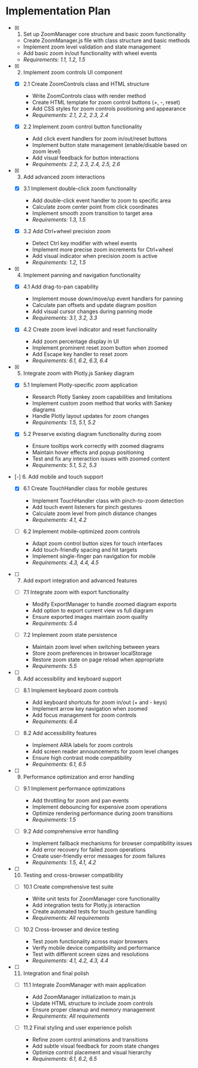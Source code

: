 # Implementation Plan

- [x] 1. Set up ZoomManager core structure and basic zoom functionality







  - Create ZoomManager.js file with class structure and basic methods
  - Implement zoom level validation and state management
  - Add basic zoom in/out functionality with wheel events
  - _Requirements: 1.1, 1.2, 1.5_

- [x] 2. Implement zoom controls UI component





  - [x] 2.1 Create ZoomControls class and HTML structure


    - Write ZoomControls class with render method
    - Create HTML template for zoom control buttons (+, -, reset)
    - Add CSS styles for zoom controls positioning and appearance
    - _Requirements: 2.1, 2.2, 2.3, 2.4_

  - [x] 2.2 Implement zoom control button functionality


    - Add click event handlers for zoom in/out/reset buttons
    - Implement button state management (enable/disable based on zoom level)
    - Add visual feedback for button interactions
    - _Requirements: 2.2, 2.3, 2.4, 2.5, 2.6_

- [x] 3. Add advanced zoom interactions





  - [x] 3.1 Implement double-click zoom functionality


    - Add double-click event handler to zoom to specific area
    - Calculate zoom center point from click coordinates
    - Implement smooth zoom transition to target area
    - _Requirements: 1.3, 1.5_

  - [x] 3.2 Add Ctrl+wheel precision zoom


    - Detect Ctrl key modifier with wheel events
    - Implement more precise zoom increments for Ctrl+wheel
    - Add visual indicator when precision zoom is active
    - _Requirements: 1.2, 1.5_

- [x] 4. Implement panning and navigation functionality





  - [x] 4.1 Add drag-to-pan capability


    - Implement mouse down/move/up event handlers for panning
    - Calculate pan offsets and update diagram position
    - Add visual cursor changes during panning mode
    - _Requirements: 3.1, 3.2, 3.3_

  - [x] 4.2 Create zoom level indicator and reset functionality


    - Add zoom percentage display in UI
    - Implement prominent reset zoom button when zoomed
    - Add Escape key handler to reset zoom
    - _Requirements: 6.1, 6.2, 6.3, 6.4_

- [x] 5. Integrate zoom with Plotly.js Sankey diagram





  - [x] 5.1 Implement Plotly-specific zoom application


    - Research Plotly Sankey zoom capabilities and limitations
    - Implement custom zoom method that works with Sankey diagrams
    - Handle Plotly layout updates for zoom changes
    - _Requirements: 1.5, 5.1, 5.2_

  - [x] 5.2 Preserve existing diagram functionality during zoom


    - Ensure tooltips work correctly with zoomed diagrams
    - Maintain hover effects and popup positioning
    - Test and fix any interaction issues with zoomed content
    - _Requirements: 5.1, 5.2, 5.3_

- [-] 6. Add mobile and touch support



  - [x] 6.1 Create TouchHandler class for mobile gestures


    - Implement TouchHandler class with pinch-to-zoom detection
    - Add touch event listeners for pinch gestures
    - Calculate zoom level from pinch distance changes
    - _Requirements: 4.1, 4.2_

  - [ ] 6.2 Implement mobile-optimized zoom controls


    - Adapt zoom control button sizes for touch interfaces
    - Add touch-friendly spacing and hit targets
    - Implement single-finger pan navigation for mobile
    - _Requirements: 4.3, 4.4, 4.5_

- [ ] 7. Add export integration and advanced features
  - [ ] 7.1 Integrate zoom with export functionality
    - Modify ExportManager to handle zoomed diagram exports
    - Add option to export current view vs full diagram
    - Ensure exported images maintain zoom quality
    - _Requirements: 5.4_

  - [ ] 7.2 Implement zoom state persistence
    - Maintain zoom level when switching between years
    - Store zoom preferences in browser localStorage
    - Restore zoom state on page reload when appropriate
    - _Requirements: 5.5_

- [ ] 8. Add accessibility and keyboard support
  - [ ] 8.1 Implement keyboard zoom controls
    - Add keyboard shortcuts for zoom in/out (+ and - keys)
    - Implement arrow key navigation when zoomed
    - Add focus management for zoom controls
    - _Requirements: 6.4_

  - [ ] 8.2 Add accessibility features
    - Implement ARIA labels for zoom controls
    - Add screen reader announcements for zoom level changes
    - Ensure high contrast mode compatibility
    - _Requirements: 6.1, 6.5_

- [ ] 9. Performance optimization and error handling
  - [ ] 9.1 Implement performance optimizations
    - Add throttling for zoom and pan events
    - Implement debouncing for expensive zoom operations
    - Optimize rendering performance during zoom transitions
    - _Requirements: 1.5_

  - [ ] 9.2 Add comprehensive error handling
    - Implement fallback mechanisms for browser compatibility issues
    - Add error recovery for failed zoom operations
    - Create user-friendly error messages for zoom failures
    - _Requirements: 1.5, 4.1, 4.2_

- [ ] 10. Testing and cross-browser compatibility
  - [ ] 10.1 Create comprehensive test suite
    - Write unit tests for ZoomManager core functionality
    - Add integration tests for Plotly.js interaction
    - Create automated tests for touch gesture handling
    - _Requirements: All requirements_

  - [ ] 10.2 Cross-browser and device testing
    - Test zoom functionality across major browsers
    - Verify mobile device compatibility and performance
    - Test with different screen sizes and resolutions
    - _Requirements: 4.1, 4.2, 4.3, 4.4_

- [ ] 11. Integration and final polish
  - [ ] 11.1 Integrate ZoomManager with main application
    - Add ZoomManager initialization to main.js
    - Update HTML structure to include zoom controls
    - Ensure proper cleanup and memory management
    - _Requirements: All requirements_

  - [ ] 11.2 Final styling and user experience polish
    - Refine zoom control animations and transitions
    - Add subtle visual feedback for zoom state changes
    - Optimize control placement and visual hierarchy
    - _Requirements: 6.1, 6.2, 6.5_